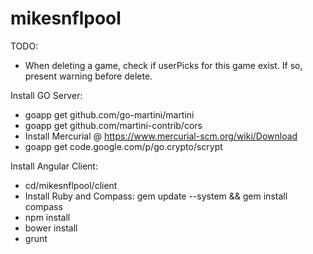 mikesnflpool
===============

TODO:
- When deleting a game, check if userPicks for this game exist. If so, present warning before delete.

Install GO Server:
- goapp get github.com/go-martini/martini
- goapp get github.com/martini-contrib/cors
- Install Mercurial @ https://www.mercurial-scm.org/wiki/Download
- goapp get code.google.com/p/go.crypto/scrypt

Install Angular Client:
- cd/mikesnflpool/client
- Install Ruby and Compass: gem update --system && gem install compass
- npm install
- bower install
- grunt